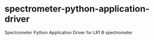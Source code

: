 # spectrometer-python-application-driver
Spectrometer Python Application Driver for LR1 B spectrometer
